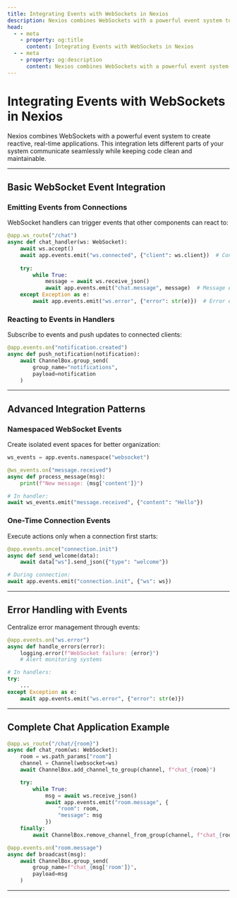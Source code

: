 ```yaml
---
title: Integrating Events with WebSockets in Nexios
description: Nexios combines WebSockets with a powerful event system to create reactive, real-time applications. This integration lets different parts of your system communicate seamlessly while keeping code clean and maintainable.
head:
  - - meta
    - property: og:title
      content: Integrating Events with WebSockets in Nexios
  - - meta
    - property: og:description
      content: Nexios combines WebSockets with a powerful event system to create reactive, real-time applications. This integration lets different parts of your system communicate seamlessly while keeping code clean and maintainable.
---
```


# **Integrating Events with WebSockets in Nexios**  

Nexios combines WebSockets with a powerful event system to create reactive, real-time applications. This integration lets different parts of your system communicate seamlessly while keeping code clean and maintainable.  

---

## **Basic WebSocket Event Integration**  

### **Emitting Events from Connections**  
WebSocket handlers can trigger events that other components can react to:  

```python
@app.ws_route("/chat")
async def chat_handler(ws: WebSocket):
    await ws.accept()
    await app.events.emit("ws.connected", {"client": ws.client})  # Connection event
    
    try:
        while True:
            message = await ws.receive_json()
            await app.events.emit("chat.message", message)  # Message event
    except Exception as e:
        await app.events.emit("ws.error", {"error": str(e)})  # Error event
```

### **Reacting to Events in Handlers**  
Subscribe to events and push updates to connected clients:  

```python
@app.events.on("notification.created")  
async def push_notification(notification):
    await ChannelBox.group_send(
        group_name="notifications",
        payload=notification
    )
```

---

## **Advanced Integration Patterns**  

### **Namespaced WebSocket Events**  
Create isolated event spaces for better organization:  

```python
ws_events = app.events.namespace("websocket")

@ws_events.on("message.received")  
async def process_message(msg):
    print(f"New message: {msg['content']}")

# In handler:
await ws_events.emit("message.received", {"content": "Hello"})
```

### **One-Time Connection Events**  
Execute actions only when a connection first starts:  

```python
@app.events.once("connection.init")  
async def send_welcome(data):
    await data["ws"].send_json({"type": "welcome"})

# During connection:
await app.events.emit("connection.init", {"ws": ws})
```

---

## **Error Handling with Events**  

Centralize error management through events:  

```python
@app.events.on("ws.error")  
async def handle_errors(error):
    logging.error(f"WebSocket failure: {error}")
    # Alert monitoring systems

# In handlers:
try:
    ...
except Exception as e:
    await app.events.emit("ws.error", {"error": str(e)})
```

---

## **Complete Chat Application Example**  

```python
@app.ws_route("/chat/{room}")  
async def chat_room(ws: WebSocket):
    room = ws.path_params["room"]
    channel = Channel(websocket=ws)
    await ChannelBox.add_channel_to_group(channel, f"chat_{room}")

    try:
        while True:
            msg = await ws.receive_json()
            await app.events.emit("room.message", {
                "room": room,
                "message": msg
            })
    finally:
        await ChannelBox.remove_channel_from_group(channel, f"chat_{room}")

@app.events.on("room.message")  
async def broadcast(msg):
    await ChannelBox.group_send(
        group_name=f"chat_{msg['room']}",
        payload=msg
    )
```

---
